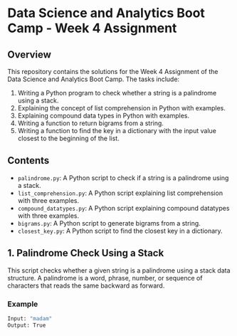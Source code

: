 # Data Science and Analytics Boot Camp - Week 4 Assignment

## Overview
This repository contains the solutions for the Week 4 Assignment of the Data Science and Analytics Boot Camp. The tasks include:

1. Writing a Python program to check whether a string is a palindrome using a stack.
2. Explaining the concept of list comprehension in Python with examples.
3. Explaining compound data types in Python with examples.
4. Writing a function to return bigrams from a string.
5. Writing a function to find the key in a dictionary with the input value closest to the beginning of the list.

## Contents
- `palindrome.py`: A Python script to check if a string is a palindrome using a stack.
- `list_comprehension.py`: A Python script explaining list comprehension with three examples.
- `compound_datatypes.py`: A Python script explaining compound datatypes with three examples.
- `bigrams.py`: A Python script to generate bigrams from a string.
- `closest_key.py`: A Python script to find the closest key in a dictionary.

## 1. Palindrome Check Using a Stack
This script checks whether a given string is a palindrome using a stack data structure. A palindrome is a word, phrase, number, or sequence of characters that reads the same backward as forward.

### Example
```bash
Input: "madam"
Output: True

